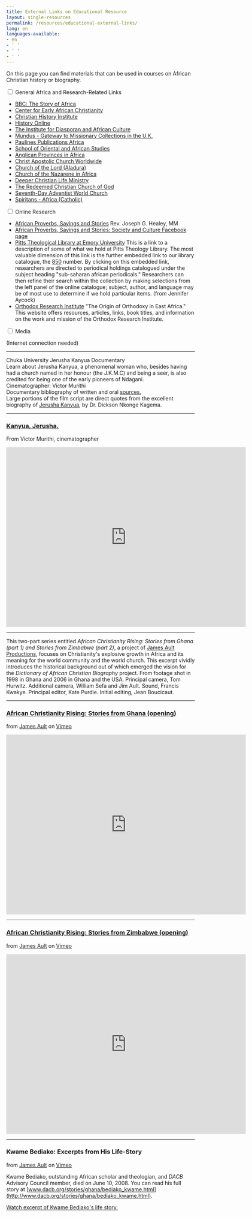 ```yaml
---
title: External Links on Educational Resource
layout: single-resources
permalink: /resources/educational-external-links/
lang: en
languages-available:
- en
- ' '
- ' '
- ' '
---
```


On this page you can find materials that can be used in courses on African Christian history or biography.

<!------------------------------------------------------------------------------------------------------------------------------------------->
<!-------------------------------GENERAL AFRICA---------------------------------------------------------------------------------------------->
<!------------------------------------------------------------------------------------------------------------------------------------------->
<div class="tab">
<input class="accordion" id="general" type="checkbox" name="tabs">
<label class="accordion" for="general">General Africa and Research-Related Links  </label>
<div class="tab-content" markdown="1">

*   [BBC: The Story of Africa](http://www.bbc.co.uk/worldservice/africa/features/storyofafrica/index.shtml)
*   [Center for Early African Christianity](http://www.earlyafricanchristianity.com/)
*   [Christian History Institute](https://christianhistoryinstitute.org/)
*   [History Online](http://historyonline.chadwyck.co.uk)
*   [The Institute for Diasporan and African Culture](http://www.tidac.org/)
*   [Mundus - Gateway to Missionary Collections in the U.K.](http://www.mundus.ac.uk)
*   [Paulines Publications Africa]( http://www.paulinesafrica.org)
*   [School of Oriental and African Studies](http://www.soas.ac.uk/)
*   [Anglican Provinces in Africa](http://www.anglicancommunion.org/tour/index.cfm)
*   [Christ Apostolic Church Worldwide](https://cac-worldwide.org/home/)
*   [Church of the Lord (Aladura)](http://www.aladura.net/)
*   [Church of the Nazarene in Africa](http://www.africanazarene.org/)
*   [Deeper Christian Life Ministry](http://www.dclm.org/)
*   [The Redeemed Christian Church of God](http://rccg.org/)
*   [Seventh-Day Adventist World Church](http://www.adventist.org/)
*   [Spiritans - Africa (Catholic)](http://www.spiritans.org/africa.html)

</div></div>

<!------------------------------------------------------------------------------------------------------------------------------------------->
<!-------------------------------ONLINE RESEARCH--------------------------------------------------------------------------------------------->
<!------------------------------------------------------------------------------------------------------------------------------------------->
<div class="tab">
<input class="accordion" id="online" type="checkbox" name="tabs">
<label class="accordion" for="online">Online Research</label>
<div class="tab-content" markdown="1">

* [African Proverbs, Sayings and Stories](https://afriprov.org/) Rev. Joseph G. Healey, MM
* [African Proverbs, Sayings and Stories: Society and Culture Facebook page](https://www.facebook.com/afriprov/)
* [Pitts Theological Library at Emory University](http://pitts.emory.edu/collections/selectholdings/subsaharan.cfm) This is a link to a description of some of what we hold at Pitts Theology Library. The most valuable dimension of this link is the further embedded link to our library catalogue, the [850](http://discovere.emory.edu/primo_library/libweb/action/search.do?ct=facet&fctN=facet_library&fctV=THEO&rfnGrp=1&rfnGrpCounter=1&frbg=&&fn=search&indx=1&dscnt=0&scp.scps=scope%3A(repo)%2Cscope%3A(01EMORY_ALMA)%2CEmory_PrimoThirdNode&tb=t&vl(38512462UI1)=all_items&vid=discovere&mode=Basic&ct=search&srt=rank&tab=emory_catalog&dum=true&vl(freeText0)=sub-saharan%20african%20periodicals&dstmp=1506956373265) number. By clicking on this embedded link, researchers are directed to periodical holdings catalogued under the subject heading "sub-saharan african periodicals." Researchers can then refine their search within the collection by making selections from the left panel of the online catalogue; subject, author, and language may be of most use to determine if we hold particular items. (from Jennifer Aycock)
* [Orthodox Research Institute](http://www.orthodoxresearchinstitute.org/articles/church_history/makarios_tillyrides_east_africa.htm) "The Origin of Orthodoxy in East Africa." This website offers resources, articles, links, book titles, and information on the work and mission of the Orthodox Research Institute.

</div></div>


<!------------------------------------------------------------------------------------------------------------------------------------------->
<!-------------------------------MEDIA------------------------------------------------------------------------------------------------------->
<!------------------------------------------------------------------------------------------------------------------------------------------->
<div class="tab">
<input class="accordion" id="media" type="checkbox" name="tabs">
<label class="accordion" for="media">Media</label>
<div class="tab-content" markdown="1">

(Internet connection needed)

---

Chuka University Jerusha Kanyua Documentary<br>
Learn about Jerusha Kanyua, a phenomenal woman who, besides having had a church named in her honour (the J.K.M.C) and being a seer, is also credited for being one of the early pioneers of Ndagani.<br>
Cinematographer: Victor Murithi<br>
Documentary bibliography of written and oral [sources.](/resources/bio-pdfs/kenya/jkanyua-bibliography.pdf)<br>
Large portions of the film script are direct quotes from the excellent biography of [Jerusha Kanyua](/stories/kenya/kanyua-jerusha/), by Dr. Dickson Nkonge Kagema.
***

### [Kanyua, Jerusha.](https://www.youtube.com/watch?v=xCt7uPJ_oKI)
From Victor Murithi, cinematographer

<iframe src="https://www.youtube.com/embed/xCt7uPJ_oKI" width="640" height="480" frameborder="0" webkitallowfullscreen mozallowfullscreen allowfullscreen></iframe>

---

This two-part series entitled _African Christianity Rising: Stories from Ghana (part 1) and Stories from Zimbabwe (part 2)_, a project of [James Ault Productions](http://www.jamesault.com/documenaries/), focuses on Christianity's explosive growth in Africa and its meaning for the world community and the world church. This excerpt vividly introduces the historical background out of which emerged the vision for the _Dictionary of African Christian Biography_ project. From footage shot in 1998 in Ghana and 2006 in Ghana and the USA. Principal camera, Tom Hurwitz. Additional camera, William Sefa and Jim Ault. Sound, Francis Kwakye. Principal editor, Kate Purdie. Initial editing, Jean Boucicaut.

***  

### [African Christianity Rising: Stories from Ghana (opening)](http://vimeo.com/9292811)
from [James Ault](http://vimeo.com/jamesault) on [Vimeo](http://vimeo.com)

<iframe src="https://player.vimeo.com/video/9292811?color=ff9933&title=0&byline=0&portrait=0" width="640" height="480" frameborder="0" webkitallowfullscreen mozallowfullscreen allowfullscreen></iframe>

***
### [African Christianity Rising: Stories from Zimbabwe (opening)](http://vimeo.com/9299661)
from [James Ault](http://vimeo.com/jamesault) on [Vimeo](http://vimeo.com)

<iframe src="https://player.vimeo.com/video/9299661?color=ff9933&byline=0&portrait=0" width="640" height="480" frameborder="0" webkitallowfullscreen mozallowfullscreen allowfullscreen></iframe>

***

### Kwame Bediako: Excerpts from His Life-Story
from [James Ault](http://vimeo.com/jamesault) on [Vimeo](http://vimeo.com)

Kwame Bediako, outstanding African scholar and theologian, and _DACB_ Advisory Council member, died on June 10, 2008\. You can read his full story at [www.dacb.org/stories/ghana/bediako_kwame.html](http://www.dacb.org/stories/ghana/bediako_kwame.html).

[Watch excerpt of Kwame Bediako's life story.](https://vimeo.com/61770717)

</div></div>

